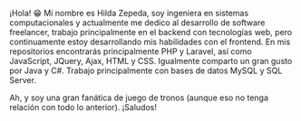 ¡Hola! 😁 Mi nombre es Hilda Zepeda, soy ingeniera en sistemas computacionales y actualmente me dedico al desarrollo de software freelancer, 
trabajo principalmente en el backend con tecnologías web, pero continuamente estoy desarrollando mis habilidades con el frontend. 
En mis repositorios encontrarás principalmente PHP y Laravel, así como JavaScript, JQuery, Ajax, HTML y CSS. 
Igualmente comparto un gran gusto por Java y C#.
Trabajo principalmente con bases de datos MySQL y SQL Server.

Ah, y soy una gran fanática de juego de tronos (aunque eso no tenga relación con todo lo anterior). 
¡Saludos!

